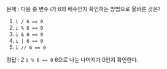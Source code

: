 문제 : 다음 중 변수 i가 6의 배수인지 확인하는 방법으로 올바른 것은?

1.  `i / 6 == 0`
2.  `i % 6 == 0`
3.  `i & 6 == 0`
4.  `i | 6 == 0`
5.  `i // 6 == 0`

정답 : 2
`i % 6 == 0`
6으로 나눈 나머지가 0인지 확인한다.
